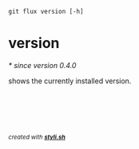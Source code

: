 
    git flux version [-h]

# version

_* since version 0.4.0_

shows the currently installed version.
 



<br/><br/>
---
<sup><i>created with <b><a href="https://github.com/eliranmal/styli.sh">styli.sh</a></b></i></sup>
